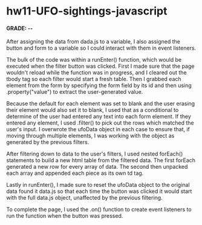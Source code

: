 # hw11-UFO-sightings-javascript

#### GRADE: --

After assigning the data from dada.js to a variable, I also assigned the button and form to a variable so I could interact with them in event listeners.

The bulk of the code was within a runEnter() function, which would be executed when the filter button was clicked. First I made sure that the page wouldn't reload while the function was in progress, and I cleared out the tbody tag so each filter would start a fresh table. Then I grabbed each element from the form by specifying the form field by its id and then using .property("value") to extract the user-generated value. 

Because the default for each element was set to blank and the user erasing their element would also set it to blank, I used that as a conditional to determine of the user had entered any text into each form element. If they entered any element, I used .filter() to pick out the rows which matched the user's input. I overwrote the ufoData object in each case to ensure that, if moving through multiple elements, I was working with the object as generated by the previous filters.

After filtering down to data to the user's filters, I used nested forEach() statements to build a new html table from the filtered data. The first forEach generated a new row for every array of data. The second then unpacked each array and appended each piece as its own td tag.

Lastly in runEnter(), I made sure to reset the ufoData object to the original data found it data.js so that each time the button was clicked it would start with the full data.js object, unaffected by the previous filtering. 

To complete the page, I used the .on() function to create event listeners to run the function when the button was pressed. 
